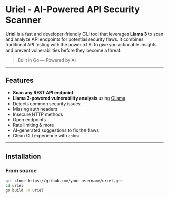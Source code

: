 # Uriel - AI-Powered API Security Scanner

**Uriel** is a fast and developer-friendly CLI tool that leverages **Llama 3** to scan and analyze API endpoints for potential security flaws. It combines traditional API testing with the power of AI to give you actionable insights and prevent vulnerabilities before they become a threat.

>  Built in Go — Powered by AI

---

## Features

-  **Scan any REST API endpoint**
-  **Llama 3-powered vulnerability analysis** using [Ollama](https://ollama.com/)
-  Detects common security issues: 
  - Missing auth headers
  - Insecure HTTP methods
  - Open endpoints
  - Rate limiting & more
- AI-generated suggestions to fix the flaws
- Clean CLI experience with `cobra`

---

##  Installation

### From source

```bash
git clone https://github.com/your-username/uriel.git
cd uriel
go build -o uriel